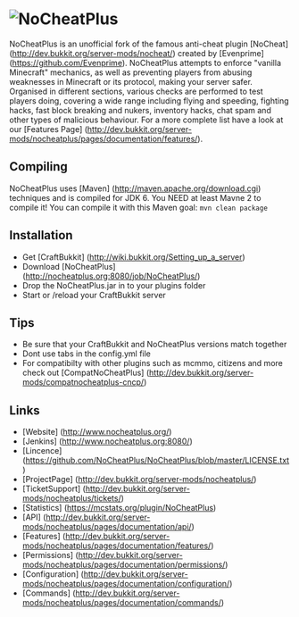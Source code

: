 ![NoCheatPlus](https://dl.dropbox.com/u/34835222/NoCheatPlus_doughnut.png)
===========

NoCheatPlus is an unofficial fork of the famous anti-cheat plugin [NoCheat] (http://dev.bukkit.org/server-mods/nocheat/) created by [Evenprime] (https://github.com/Evenprime). NoCheatPlus attempts to enforce "vanilla Minecraft" mechanics, as well as preventing players from abusing weaknesses in Minecraft or its protocol, making your server safer. Organised in different sections, various checks are performed to test players doing, covering a wide range including flying and speeding, fighting hacks, fast block breaking and nukers, inventory hacks, chat spam and other types of malicious behaviour. For a more complete list have a look at our [Features Page] (http://dev.bukkit.org/server-mods/nocheatplus/pages/documentation/features/).

Compiling
---------
NoCheatPlus uses [Maven] (http://maven.apache.org/download.cgi) techniques and is compiled for JDK 6. You NEED at least Mavne 2 to compile it!
You can compile it with this Maven goal: `mvn clean package`

Installation
---------
* Get [CraftBukkit] (http://wiki.bukkit.org/Setting_up_a_server)
* Download [NoCheatPlus] (http://nocheatplus.org:8080/job/NoCheatPlus/)
* Drop the NoCheatPlus.jar in to your plugins folder
* Start or /reload your CraftBukkit server

Tips
---------
* Be sure that your CraftBukkit and NoCheatPlus versions match together
* Dont use tabs in the config.yml file
* For compatibilty with other plugins such as mcmmo, citizens and more check out [CompatNoCheatPlus] (http://dev.bukkit.org/server-mods/compatnocheatplus-cncp/)

Links
---------

* [Website] (http://www.nocheatplus.org/)
* [Jenkins] (http://www.nocheatplus.org:8080/)
* [Lincence] (https://github.com/NoCheatPlus/NoCheatPlus/blob/master/LICENSE.txt)
* [ProjectPage] (http://dev.bukkit.org/server-mods/nocheatplus/)
* [TicketSupport] (http://dev.bukkit.org/server-mods/nocheatplus/tickets/)
* [Statistics] (https://mcstats.org/plugin/NoCheatPlus)
* [API] (http://dev.bukkit.org/server-mods/nocheatplus/pages/documentation/api/)
* [Features] (http://dev.bukkit.org/server-mods/nocheatplus/pages/documentation/features/)
* [Permissions] (http://dev.bukkit.org/server-mods/nocheatplus/pages/documentation/permissions/)
* [Configuration] (http://dev.bukkit.org/server-mods/nocheatplus/pages/documentation/configuration/)
* [Commands] (http://dev.bukkit.org/server-mods/nocheatplus/pages/documentation/commands/)
